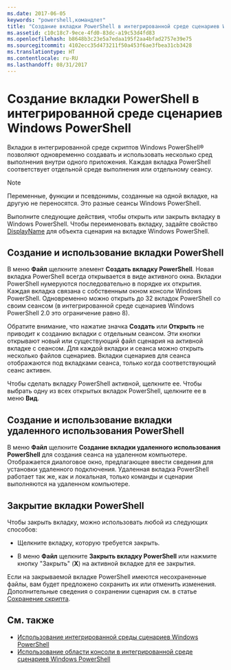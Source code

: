```yaml
---
ms.date: 2017-06-05
keywords: "powershell,командлет"
title: "Создание вкладки PowerShell в интегрированной среде сценариев Windows PowerShell"
ms.assetid: c10c18c7-9ece-4fd0-83dc-a19c53d4fd83
ms.openlocfilehash: b8648b3c23e5a7edaa195f2aa4bfad2757e39e75
ms.sourcegitcommit: 4102ecc35d473211f50a453f6ae3fbea31cb3428
ms.translationtype: HT
ms.contentlocale: ru-RU
ms.lasthandoff: 08/31/2017
---
```

# <a name="how-to-create-a-powershell-tab-in-windows-powershell-ise"></a>Создание вкладки PowerShell в интегрированной среде сценариев Windows PowerShell
Вкладки в интегрированной среде скриптов Windows PowerShell® позволяют одновременно создавать и использовать несколько сред выполнения внутри одного приложения. Каждая вкладка PowerShell соответствует отдельной среде выполнения или отдельному сеансу.

> [!NOTE]
> Переменные, функции и псевдонимы, созданные на одной вкладке, на другую не переносятся. Это разные сеансы Windows PowerShell.

Выполните следующие действия, чтобы открыть или закрыть вкладку в Windows PowerShell. Чтобы переименовать вкладку, задайте свойство [DisplayName]() для объекта сценария на вкладке Windows PowerShell.

## <a name="to-create-and-use-a-new-powershell-tab"></a>Создание и использование вкладки PowerShell
В меню **Файл** щелкните элемент **Создать вкладку PowerShell**. Новая вкладка PowerShell всегда открывается в виде активного окна. Вкладки PowerShell нумеруются последовательно в порядке их открытия. Каждая вкладка связана с собственным окном консоли Windows PowerShell. Одновременно можно открыть до 32 вкладок PowerShell со своим сеансом (в интегрированной среде сценариев Windows PowerShell 2.0 это ограничение равно 8).

Обратите внимание, что нажатие значка **Создать** или **Открыть** не приводит к созданию вкладки с отдельным сеансом.  Эти кнопки открывают новый или существующий файл сценария на активной вкладке с сеансом. Для каждой вкладки и сеанса можно открыть несколько файлов сценариев. Вкладки сценариев для сеанса отображаются под вкладками сеанса, только когда соответствующий сеанс активен.

Чтобы сделать вкладку PowerShell активной, щелкните ее. Чтобы выбрать одну из всех открытых вкладок PowerShell, щелкните ее в меню **Вид**.

## <a name="to-create-and-use-a-new-remote-powershell-tab"></a>Создание и использование вкладки удаленного использования PowerShell
В меню **Файл** щелкните **Создание вкладки удаленного использования PowerShell** для создания сеанса на удаленном компьютере. Отображается диалоговое окно, предлагающее ввести сведения для установки удаленного подключения. Удаленная вкладка PowerShell работает так же, как и локальная, только команды и сценарии выполняются на удаленном компьютере.

## <a name="to-close-a-powershell-tab"></a>Закрытие вкладки PowerShell
Чтобы закрыть вкладку, можно использовать любой из следующих способов:

-   Щелкните вкладку, которую требуется закрыть.

-   В меню **Файл** щелкните **Закрыть вкладку PowerShell** или нажмите кнопку "Закрыть" (**X**) на активной вкладке для ее закрытия.

Если на закрываемой вкладке PowerShell имеются несохраненные файлы, вам будет предложено сохранить их или отменить изменения. Дополнительные сведения о сохранении сценария см. в статье [Сохранение скрипта](https://technet.microsoft.com/library/162f594d-efd3-4234-9960-45e56e6eadc8).

## <a name="see-also"></a>См. также
- [Использование интегрированной среды сценариев Windows PowerShell](Using-the-Windows-PowerShell-ISE.md)
- [Использование области консоли в интегрированной среде сценариев Windows PowerShell](How-to-Use-the-Console-Pane-in-the-Windows-PowerShell-ISE.md)

